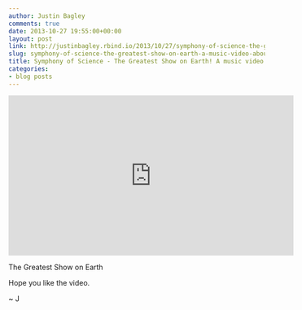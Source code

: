 ```yaml
---
author: Justin Bagley
comments: true
date: 2013-10-27 19:55:00+00:00
layout: post
link: http://justinbagley.rbind.io/2013/10/27/symphony-of-science-the-greatest-show-on-earth-a-music-video-about-e/
slug: symphony-of-science-the-greatest-show-on-earth-a-music-video-about-e
title: Symphony of Science - The Greatest Show on Earth! A music video about E...
categories:
- blog posts
---
```


<iframe width="560" height="315" src="https://www.youtube.com/embed/wxDOpAM2FrQ" frameborder="0" allow="autoplay; encrypted-media" allowfullscreen></iframe>

The Greatest Show on Earth

Hope you like the video.

~ J
